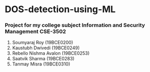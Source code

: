 # DOS-detection-using-ML
### Project for my college subject Information and Security Management CSE-3502
1. Soumyaraj Roy (19BCE0200)
2. Kaustubh Dwivedi (19BCE0249)
3. Rebello Nishma Avalon (19BCE0253)
4. Saatvik Sharma (19BCE0283)
5. Tanmay Misra (19BCE0310)
